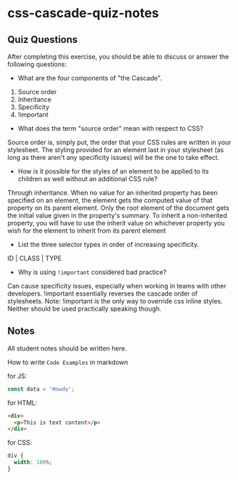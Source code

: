 # css-cascade-quiz-notes

## Quiz Questions

After completing this exercise, you should be able to discuss or answer the following questions:

- What are the four components of "the Cascade".

1. Source order
2. Inheritance
3. Specificity
4. !important

- What does the term "source order" mean with respect to CSS?

Source order is, simply put, the order that your CSS rules are written in your stylesheet.
The styling provided for an element last in your stylesheet (as long as there aren't any specificity issues) will be the one to take effect.

- How is it possible for the styles of an element to be applied to its children as well without an additional CSS rule?

Through inheritance.
When no value for an inherited property has been specified on an element, the element gets the computed value of that property on its parent element. Only the root element of the document gets the initial value given in the property's summary.
To inherit a non-inherited property, you will have to use the inherit value on whichever property you wish for the element to inherit from its parent element

- List the three selector types in order of increasing specificity.

ID | CLASS | TYPE

- Why is using `!important` considered bad practice?

Can cause specificity issues, especially when working in teams with other developers.
!important essentially reverses the cascade order of stylesheets.
Note: !important is the only way to override css inline styles. Neither should be used practically speaking though.

## Notes

All student notes should be written here.

How to write `Code Examples` in markdown

for JS:

```javascript
const data = 'Howdy';
```

for HTML:

```html
<div>
  <p>This is text content</p>
</div>
```

for CSS:

```css
div {
  width: 100%;
}
```
